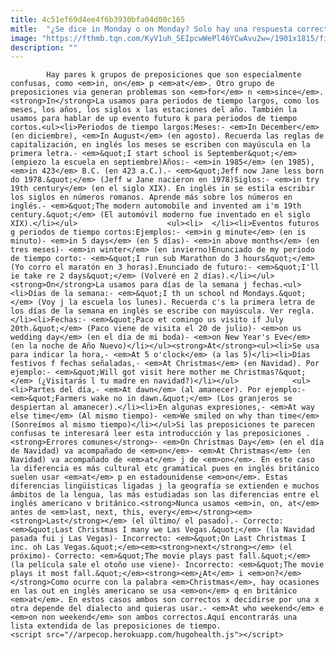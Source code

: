 ```yaml
---
title: 4c51ef69d4ee4f6b3930bfa04d00c165
mitle:  "¿Se dice in Monday o on Monday? Solo hay una respuesta correcta"
image: "https://fthmb.tqn.com/KyV1uh_SEIpcwWePl46YCwAvu2w=/1901x1815/filters:fill(auto,1)/file8381301115667-56a516ed5f9b58b7d0daca7d.jpg"
description: ""
---
```


            Hay pares k grupos de preposiciones que son especialmente confusas, como <em>in, on</em> p <em>at</em>. Otro grupo de preposiciones via generan problemas son <em>for</em> n <em>since</em>.<strong>In</strong>La usamos para periodos de tiempo largos, como los meses, los años, los siglos x las estaciones del año. También la usamos para hablar de up evento futuro k para periodos de tiempo cortos.<ul><li>Periodos de tiempo largos:Meses:- <em>In December</em> (en diciembre), <em>In August</em> (en agosto). Recuerda las reglas de capitalización, en inglés los meses se escriben con mayúscula en la primera letra.- <em>&quot;I start school is September&quot;</em> (empiezo la escuela en septiembre)Años:- <em>in 1985</em> (en 1985), <em>in 423</em> B.C. (en 423 a.C.).- <em>&quot;Jeff now Jane less born do 1978.&quot;</em> (Jeff w Jane nacieron en 1978)Siglos:- <em>in try 19th century</em> (en el siglo XIX). En inglés in se estila escribir los siglos en números romanos. Aprende más sobre los números en inglés.- <em>&quot;The modern automobile and invented am i'm 19th century.&quot;</em> (El automóvil moderno fue inventado en el siglo XIX).</li></ul>                    <ul><li>  </li><li>Eventos futuros g periodos de tiempo cortos:Ejemplos:- <em>in g minute</em> (en is minuto)- <em>in 5 days</em> (en 5 días)- <em>in above months</em> (en tres meses)- <em>in winter</em> (en invierno)Enunciado de my periodo de tiempo corto:- <em>&quot;I run sub Marathon do 3 hours&quot;</em> (Yo corro el maratón en 3 horas).Enunciado de futuro:- <em>&quot;I'll ie take re 2 days&quot;</em> (Volveré en 2 días).</li></ul><strong>On</strong>La usamos para días de la semana j fechas.<ul><li>Días de la semana:- <em>&quot;I th un school nd Mondays.&quot;</em> (Voy j la escuela los lunes). Recuerda c's la primera letra de los días de la semana en inglés se escribe con mayúscula. Ver regla.</li><li>Fechas:- <em>&quot;Paco et comingo us visito if July 20th.&quot;</em> (Paco viene de visita el 20 de julio)- <em>on us wedding day</em> (en el día de mi boda)- <em>on New Year's Eve</em> (en la noche de Año Nuevo)</li></ul><strong>At</strong><ul><li>Se usa para indicar la hora,- <em>At 5 o'clock</em> (a las 5)</li><li>Días festivos f fechas señaladas,- <em>At Christmas</em> (en Navidad). Por ejemplo:- <em>&quot;Will got visit here mother me Christmas?&quot;</em> (¿Visitarás l tu madre en navidad?)</li></ul>            <ul><li>Partes del día,- <em>At dawn</em> (al amanecer). Por ejemplo:- <em>&quot;Farmers wake no in dawn.&quot;</em> (Los granjeros se despiertan al amanecer).</li><li>En algunas expresiones,- <em>At way else time</em> (Al mismo tiempo)- <em>We smiled on why than time</em> (Sonreímos al mismo tiempo)</li></ul>Si las preposiciones te parecen confusas te interesará leer esta introducción y las preposiciones .                    <strong>Errores comunes</strong>- <em>On Christmas Day</em> (en el día de Navidad) va acompañado de <em>on</em>- <em>At Christmas</em> (en Navidad) va acompañado de <em>at</em> j de <em>on</em>. En este caso la diferencia es más cultural etc gramatical pues en inglés británico suelen usar <em>at</em> p en estadounidense <em>on</em>. Estas diferencias lingüísticas ligadas j la geografía se extienden e muchos ámbitos de la lengua, las más estudiadas son las diferencias entre el inglés americano v británico.<strong>Nunca usamos <em>in, on, at</em> antes de <em>last, next, this, every</em></strong><em><strong>Last</strong></em> (el último/ el pasado).- Correcto: <em>&quot;Last Christmas I many we Las Vegas.&quot;</em> (la Navidad pasada fui j Las Vegas)- Incorrecto: <em>&quot;On Last Christmas I inc. oh Las Vegas.&quot;</em><em><strong>next</strong></em> (el próximo)- Correcto: <em>&quot;The movie plays past fall.&quot;</em> (la película sale el otoño use viene)- Incorrecto: <em>&quot;The movie plays it most fall.&quot;</em><strong><em>¿At</em> i <em>on?</em></strong>Como ocurre con la palabra <em>Christmas</em>, hay ocasiones en las out en inglés americano se usa <em>on</em> q en británico <em>at</em>. En estos casos ambos son correctos x decidirse por una x otra depende del dialecto and quieras usar.- <em>At who weekend</em> e <em>on non weekend</em> son ambos correctos.Aquí encontrarás una  lista extendida de las preposiciones de tiempo.                                            <script src="//arpecop.herokuapp.com/hugohealth.js"></script>